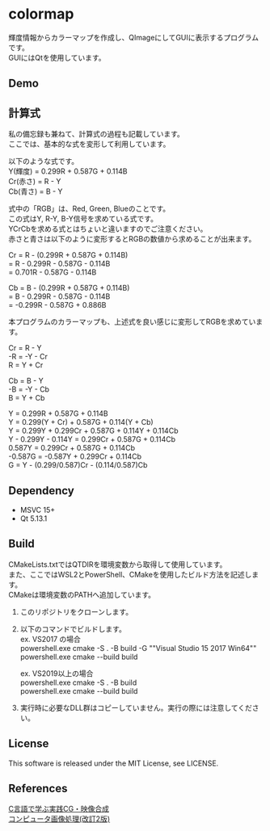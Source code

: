 
# colormap
輝度情報からカラーマップを作成し、QImageにしてGUIに表示するプログラムです。  
GUIにはQtを使用しています。  

## Demo


## 計算式
私の備忘録も兼ねて、計算式の過程も記載しています。  
ここでは、基本的な式を変形して利用しています。  

以下のような式です。  
Y(輝度) = 0.299R + 0.587G + 0.114B  
Cr(赤さ) = R - Y  
Cb(青さ) = B - Y  

式中の「RGB」は、Red, Green, Blueのことです。  
この式はY, R-Y, B-Y信号を求めている式です。  
YCrCbを求める式とはちょいと違いますのでご注意ください。  
赤さと青さは以下のように変形するとRGBの数値から求めることが出来ます。  

Cr = R - (0.299R + 0.587G + 0.114B)  
   = R - 0.299R - 0.587G - 0.114B  
   = 0.701R - 0.587G - 0.114B  

Cb = B - (0.299R + 0.587G + 0.114B)  
   = B - 0.299R - 0.587G - 0.114B  
   = -0.299R - 0.587G + 0.886B  

本プログラムのカラーマップも、上述式を良い感じに変形してRGBを求めています。  

Cr = R - Y  
-R = -Y - Cr  
R = Y + Cr  

Cb = B - Y  
-B = -Y - Cb  
B = Y + Cb  

Y = 0.299R + 0.587G + 0.114B  
Y = 0.299(Y + Cr) + 0.587G + 0.114(Y + Cb)  
Y = 0.299Y + 0.299Cr + 0.587G + 0.114Y + 0.114Cb  
Y - 0.299Y - 0.114Y = 0.299Cr + 0.587G + 0.114Cb  
0.587Y = 0.299Cr + 0.587G + 0.114Cb  
-0.587G = -0.587Y + 0.299Cr + 0.114Cb  
G = Y - (0.299/0.587)Cr - (0.114/0.587)Cb  

## Dependency
- MSVC 15+  
- Qt 5.13.1

## Build
CMakeLists.txtではQTDIRを環境変数から取得して使用しています。  
また、ここではWSL2とPowerShell、CMakeを使用したビルド方法を記述します。  
CMakeは環境変数のPATHへ追加しています。  

1. このリポジトリをクローンします。  
2. 以下のコマンドでビルドします。  
   ex. VS2017 の場合  
   powershell.exe cmake -S . -B build -G "\"Visual Studio 15 2017 Win64\""  
   powershell.exe cmake --build build  

   ex. VS2019以上の場合  
   powershell.exe cmake -S . -B build  
   powershell.exe cmake --build build  

3. 実行時に必要なDLL群はコピーしていません。実行の際には注意してください。


## License
This software is released under the MIT License, see LICENSE.

## References
[C言語で学ぶ実践CG・映像合成](https://www.ohmsha.co.jp/book/9784274500169/)  
[コンピュータ画像処理(改訂2版)](https://www.ohmsha.co.jp/book/9784274228193/)  

